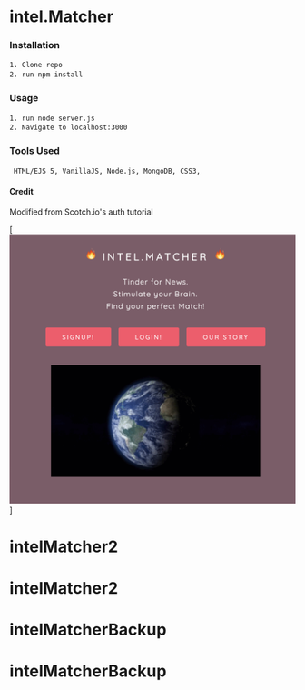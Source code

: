 # intel.Matcher

### Installation
```sh
1. Clone repo
2. run npm install
```

### Usage
```sh
1. run node server.js
2. Navigate to localhost:3000
```
### Tools Used
```sh
 HTML/EJS 5, VanillaJS, Node.js, MongoDB, CSS3,
```
#### Credit
Modified from Scotch.io's auth tutorial

[![HomePage](public/img/index.png)]
# intelMatcher2
# intelMatcher2
# intelMatcherBackup
# intelMatcherBackup
